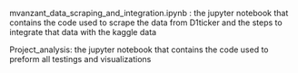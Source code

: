 mvanzant_data_scraping_and_integration.ipynb : the jupyter notebook that contains the code used to scrape the data from D1ticker and the steps to integrate that data with the kaggle data

Project_analysis: the jupyter notebook that contains the code used to preform all testings and visualizations
